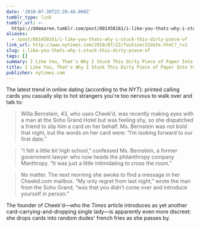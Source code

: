 ```yaml
---
date: '2010-07-30T22:20:46.000Z'
tumblr_type: link
tumblr_url: >-
  https://ddemaree.tumblr.com/post/881458161/i-like-you-thats-why-i-stuck-this-dirty-piece-of
aliases:
  - /post/881458161/i-like-you-thats-why-i-stuck-this-dirty-piece-of
link_url: http://www.nytimes.com/2010/07/22/fashion/22date.html?_r=1
slug: i-like-you-thats-why-i-stuck-this-dirty-piece-of
tags: []
summary: I Like You, That's Why I Stuck This Dirty Piece of Paper Into Your Food
title: I Like You, That's Why I Stuck This Dirty Piece of Paper Into Your Food
publisher: nytimes.com
---
```


The latest trend in online dating (according to the _NYT_): printed calling cards you casually slip to hot strangers you're too nervous to walk over and talk to:

> Willa Bernstein, 43, who uses Cheek’d, was recently making eyes with a man at the Soho Grand Hotel but was feeling shy, so she dispatched a friend to slip him a card on her behalf. Ms. Bernstein was not bold that night, but the words on her card were: “I’m looking forward to our first date.”

> “I felt a little bit high school,” confessed Ms. Bernstein, a former government lawyer who now heads the philanthropy company Manthropy. “It was just a little intimidating to cross the room.”

> No matter. The next morning she awoke to find a message in her Cheekd.com mailbox. “My only regret from last night,” wrote the man from the Soho Grand, “was that you didn’t come over and introduce yourself in person.”

The founder of Cheek'd—who the _Times_ article introduces as yet another card-carrying-and-dropping single lady—is apparently even more discreet: she drops cards into random dudes' french fries as she passes by.